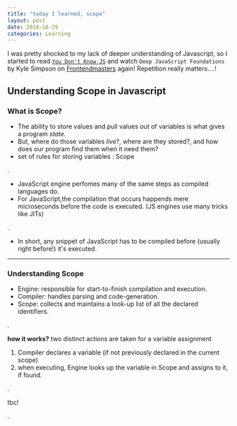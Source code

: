 ```yaml
---
title: "today I learned, scope"
layout: post
date: 2018-10-29
categories: Learning
---
```


I was pretty shocked to my lack of deeper understanding of Javascript, so I started to read [`You Don't Know JS`](https://github.com/getify/You-Dont-Know-JS/) and watch `Deep JavaScript Foundations` by Kyle Simpson on [Frontendmasters](https://frontendmasters.com/courses/javascript-foundations/) again! Repetition really matters....!


## Understanding Scope in Javascript

### What is Scope?

- The ability to store values and pull values out of variables is what gives a program *state*.
- But, where do those variables *live*?, where are they stored?, and how does our program find them when it need them?
- set of rules for storing variables : Scope

.

- JavaScript engine perfomes many of the same steps as compiled languages do.
- For JavaScript,the compilation that occurs happends mere microseconds before the code is executed. (JS engines use many tricks like JITs)

.

- In short, any snippet of JavaScript has to be compiled before (usually right before!) it's executed.


---

### Understanding Scope

- Engine: responsible for start-to-finish compilation and execution.
- Compiler: handles parsing and code-generation.
- Scope: collects and maintains a look-up list of all the declared identifiers.

.

**how it works?**
two distinct actions are taken for a variable assignment

1. Compiler declares a variable (if not previously declared in the current scope)
2. when executing, Engine looks up the variable in Scope and assigns to it, if found.


.

tbc!

.
